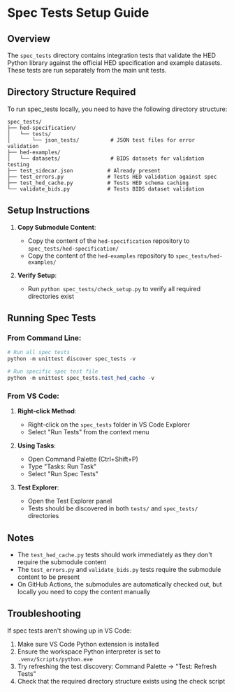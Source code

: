 # Spec Tests Setup Guide

## Overview

The `spec_tests` directory contains integration tests that validate the HED Python library against the official HED specification and example datasets. These tests are run separately from the main unit tests.

## Directory Structure Required

To run spec_tests locally, you need to have the following directory structure:

```
spec_tests/
├── hed-specification/
│   └── tests/
│       └── json_tests/          # JSON test files for error validation
├── hed-examples/
│   └── datasets/                # BIDS datasets for validation testing  
├── test_sidecar.json           # Already present
├── test_errors.py              # Tests HED validation against spec
├── test_hed_cache.py           # Tests HED schema caching
└── validate_bids.py            # Tests BIDS dataset validation
```

## Setup Instructions

1. **Copy Submodule Content**: 
   - Copy the content of the `hed-specification` repository to `spec_tests/hed-specification/`
   - Copy the content of the `hed-examples` repository to `spec_tests/hed-examples/`

2. **Verify Setup**: 
   - Run `python spec_tests/check_setup.py` to verify all required directories exist

## Running Spec Tests

### From Command Line:
```powershell
# Run all spec tests
python -m unittest discover spec_tests -v

# Run specific spec test file
python -m unittest spec_tests.test_hed_cache -v
```

### From VS Code:

1. **Right-click Method**: 
   - Right-click on the `spec_tests` folder in VS Code Explorer
   - Select "Run Tests" from the context menu

2. **Using Tasks**:
   - Open Command Palette (Ctrl+Shift+P)
   - Type "Tasks: Run Task"
   - Select "Run Spec Tests"

3. **Test Explorer**:
   - Open the Test Explorer panel
   - Tests should be discovered in both `tests/` and `spec_tests/` directories

## Notes

- The `test_hed_cache.py` tests should work immediately as they don't require the submodule content
- The `test_errors.py` and `validate_bids.py` tests require the submodule content to be present
- On GitHub Actions, the submodules are automatically checked out, but locally you need to copy the content manually

## Troubleshooting

If spec tests aren't showing up in VS Code:
1. Make sure VS Code Python extension is installed
2. Ensure the workspace Python interpreter is set to `.venv/Scripts/python.exe`
3. Try refreshing the test discovery: Command Palette → "Test: Refresh Tests"
4. Check that the required directory structure exists using the check script